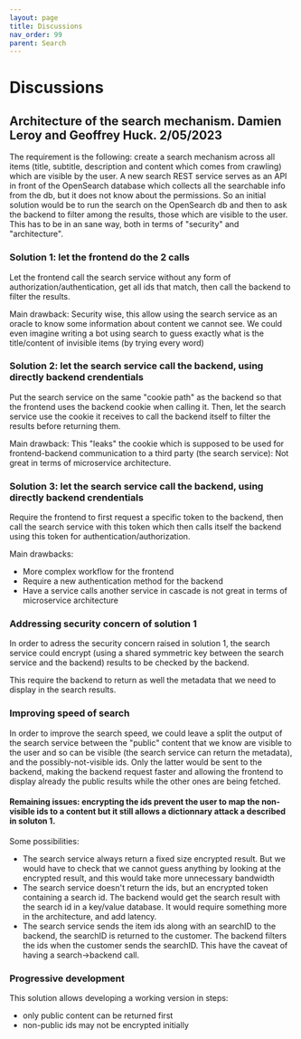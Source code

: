 ```yaml
---
layout: page
title: Discussions
nav_order: 99
parent: Search
---
```


# Discussions

## Architecture of the search mechanism. Damien Leroy and Geoffrey Huck. 2/05/2023

The requirement is the following: create a search mechanism across all items (title, subtitle, description and content which comes from crawling) which are visible by the user. A new search REST service serves as an API in front of the OpenSearch database which collects all the searchable info from the db, but it does not know about the permissions. So an initial solution would be to run the search on the OpenSearch db and then to ask the backend to filter among the results, those which are visible to the user. This has to be in an sane way, both in terms of "security" and "architecture".

### Solution 1: let the frontend do the 2 calls

Let the frontend call the search service without any form of authorization/authentication, get all ids that match, then call the backend to filter the results.

Main drawback: Security wise, this allow using the search service as an oracle to know some information about content we cannot see. We could even imagine writing a bot using search to guess exactly what is the title/content of invisible items (by trying every word)

### Solution 2: let the search service call the backend, using directly backend crendentials

Put the search service on the same "cookie path" as the backend so that the frontend uses the backend cookie when calling it. Then, let the search service use the cookie it receives to call the backend itself to filter the results before returning them.

Main drawback: This "leaks" the cookie which is supposed to be used for frontend-backend communication to a third party (the search service): Not great in terms of microservice architecture.

### Solution 3: let the search service call the backend, using directly backend crendentials

Require the frontend to first request a specific token to the backend, then call the search service with this token which then calls itself the backend using this token for authentication/authorization.

Main drawbacks:
- More complex workflow for the frontend
- Require a new authentication method for the backend
- Have a service calls another service in cascade is not great in terms of microservice architecture

### Addressing security concern of solution 1

In order to adress the security concern raised in solution 1, the search service could encrypt (using a shared symmetric key between the search service and the backend) results to be checked by the backend.

This require the backend to return as well the metadata that we need to display in the search results.

### Improving speed of search

In order to improve the search speed, we could leave a split the output of the search service between the "public" content that we know are visible to the user and so can be visible (the search service can return the metadata), and the possibly-not-visible ids. Only the latter would be sent to the backend, making the backend request faster and allowing the frontend to display already the public results while the other ones are being fetched.

#### Remaining issues: encrypting the ids prevent the user to map the non-visible ids to a content but it still allows a dictionnary attack a described in soluton 1.

Some possibilities:
- The search service always return a fixed size encrypted result. But we would have to check that we cannot guess anything by looking at the encrypted result, and this would take more unnecessary bandwidth
- The search service doesn't return the ids, but an encrypted token containing a search id. The backend would get the search result with the search id in a key/value database. It would require something more in the architecture, and add latency.
- The search service sends the item ids along with an searchID to the backend, the searchID is returned to the customer. The backend filters the ids when the customer sends the searchID. This have the caveat of having a search->backend call.


### Progressive development

This solution allows developing a working version in steps:
- only public content can be returned first
- non-public ids may not be encrypted initially

